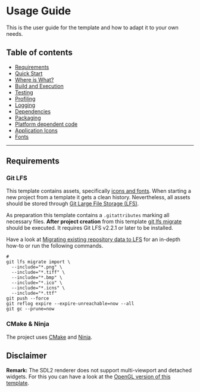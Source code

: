 # Usage Guide

This is the user guide for the template and how to adapt it to your own needs.

## Table of contents

- [Requirements](#requirements)
- [Quick Start](QuickStart.md)
- [Where is What?](WhereIsWhat.md)
- [Build and Execution](BuildAndExecution.md)
- [Testing](Testing.md)
- [Profiling](Profiling.md)
- [Logging](Logging.md)
- [Dependencies](Dependencies.md)
- [Packaging](Packaging.md)
- [Platform dependent code](PlatformCode.md)
- [Application Icons](ApplicationIcons.md)
- [Fonts](Fonts.md)

***

## Requirements

### Git LFS

This template contains assets, specifically [icons and fonts](WhereIsWhat.md#static-assets). When starting a new project from a template it gets a clean history. Nevertheless, all assets should be stored through [Git Large File Storage (LFS)](https://git-lfs.com).

As preparation this template contains a `.gitattributes` marking all necessary files. **After project creation** from this template [git lfs migrate](https://github.com/git-lfs/git-lfs/wiki/Tutorial#migrating-existing-repository-data-to-lfs) should be executed. It requires Git LFS v2.2.1 or later to be installed.

Have a look at [Migrating existing repository data to LFS](https://github.com/git-lfs/git-lfs/wiki/Tutorial#migrating-existing-repository-data-to-lfs) for an in-depth how-to or run the following commands.

```shell
#
git lfs migrate import \
  --include="*.png" \
  --include="*.tiff" \
  --include="*.bmp" \
  --include="*.ico" \
  --include="*.icns" \
  --include="*.ttf"
git push --force
git reflog expire --expire-unreachable=now --all
git gc --prune=now
```

### CMake & Ninja

The project uses [CMake](https://cmake.org) and [Ninja](https://ninja-build.org).

## Disclaimer

**Remark:** The SDL2 renderer does not support multi-viewport and detached widgets. For this you can have a look at the
[OpenGL version of this template](https://github.com/MartinHelmut/cpp-gui-template-sdl2-opengl).
